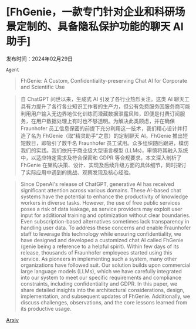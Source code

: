 # [FhGenie，一款专门针对企业和科研场景定制的、具备隐私保护功能的聊天 AI 助手]

发布时间：2024年02月29日

`Agent`

> FhGenie: A Custom, Confidentiality-preserving Chat AI for Corporate and Scientific Use

> 自 ChatGPT 问世以来，生成式 AI 引发了各行业热烈关注。这类 AI 聊天工具有力提升了各行各业知识工作者的生产力，但公有免费服务因服务商可能利用用户输入无边界地优化训练而潜藏数据泄露风险，即便是付费订阅服务，在用户数据处理上有时也不够透明。为解决此类顾虑，并在确保 Fraunhofer 员工信息保密的前提下充分利用这一技术，我们精心设计并打造了名为 FhGenie（取“精灵助手”之意）的定制聊天 AI。FhGenie 推出短短数日，即吸引了数千名 Fraunhofer 员工试用。众多组织随后跟进，模仿我们的实践。我们依托于商业级大型语言模型 (LLMs)，审慎将其融入系统中，以适应特定需求及符合保密和 GDPR 等合规要求。本文深入剖析了 FhGenie 在架构决策、设计、实现及后续升级方面的具体细节，同时探讨了实际应用中遇到的挑战、观察发现及核心经验。

> Since OpenAI's release of ChatGPT, generative AI has received significant attention across various domains. These AI-based chat systems have the potential to enhance the productivity of knowledge workers in diverse tasks. However, the use of free public services poses a risk of data leakage, as service providers may exploit user input for additional training and optimization without clear boundaries. Even subscription-based alternatives sometimes lack transparency in handling user data. To address these concerns and enable Fraunhofer staff to leverage this technology while ensuring confidentiality, we have designed and developed a customized chat AI called FhGenie (genie being a reference to a helpful spirit). Within few days of its release, thousands of Fraunhofer employees started using this service. As pioneers in implementing such a system, many other organizations have followed suit. Our solution builds upon commercial large language models (LLMs), which we have carefully integrated into our system to meet our specific requirements and compliance constraints, including confidentiality and GDPR. In this paper, we share detailed insights into the architectural considerations, design, implementation, and subsequent updates of FhGenie. Additionally, we discuss challenges, observations, and the core lessons learned from its productive usage.

[Arxiv](https://arxiv.org/abs/2403.00039)